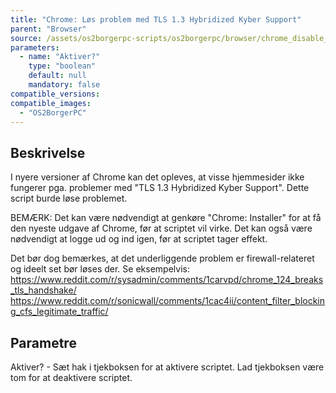 ```yaml
---
title: "Chrome: Løs problem med TLS 1.3 Hybridized Kyber Support"
parent: "Browser"
source: /assets/os2borgerpc-scripts/os2borgerpc/browser/chrome_disable_post_quantum_key_agreement.sh
parameters:
  - name: "Aktiver?"
    type: "boolean"
    default: null
    mandatory: false
compatible_versions:
compatible_images:
  - "OS2BorgerPC"
---
```


## Beskrivelse
I nyere versioner af Chrome kan det opleves, at visse hjemmesider ikke fungerer pga. problemer med "TLS 1.3 Hybridized Kyber Support".
Dette script burde løse problemet.

BEMÆRK: Det kan være nødvendigt at genkøre "Chrome: Installer" for at få den nyeste udgave af Chrome, før at scriptet vil virke.
Det kan også være nødvendigt at logge ud og ind igen, før at scriptet tager effekt.

Det bør dog bemærkes, at det underliggende problem er firewall-relateret og ideelt set bør løses der.
Se eksempelvis:
https://www.reddit.com/r/sysadmin/comments/1carvpd/chrome_124_breaks_tls_handshake/
https://www.reddit.com/r/sonicwall/comments/1cac4ii/content_filter_blocking_cfs_legitimate_traffic/

## Parametre

Aktiver? - Sæt hak i tjekboksen for at aktivere scriptet.
Lad tjekboksen være tom for at deaktivere scriptet.


